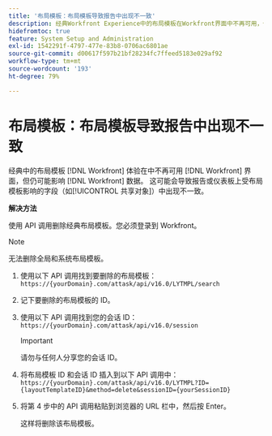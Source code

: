 ```yaml
---
title: '布局模板：布局模板导致报告中出现不一致'
description: 经典Workfront Experience中的布局模板在Workfront界面中不再可用，但仍可能影响Workfront数据。 这可能会导致报告或仪表板上受布局模板影响的字段（如“共享对象”）中出现不一致。
hidefromtoc: true
feature: System Setup and Administration
exl-id: 1542291f-4797-477e-83b8-0706ac6801ae
source-git-commit: d00617f597b21bf28234fc7ffeed5183e029af92
workflow-type: tm+mt
source-wordcount: '193'
ht-degree: 79%

---
```


# 布局模板：布局模板导致报告中出现不一致

经典中的布局模板 [!DNL Workfront] 体验在中不再可用 [!DNL Workfront] 界面，但仍可能影响 [!DNL Workfront] 数据。 这可能会导致报告或仪表板上受布局模板影响的字段（如[!UICONTROL 共享对象]）中出现不一致。

**解决方法**

使用 API 调用删除经典布局模板。您必须登录到 Workfront。

>[!NOTE]
>
>无法删除全局和系统布局模板。

1. 使用以下 API 调用找到要删除的布局模板：
   `https://{yourDomain}.com/attask/api/v16.0/LYTMPL/search`
1. 记下要删除的布局模板的 ID。
1. 使用以下 API 调用找到您的会话 ID：
   `https://{yourDomain}.com/attask/api/v16.0/session`

   >[!IMPORTANT]
   >
   >请勿与任何人分享您的会话 ID。

1. 将布局模板 ID 和会话 ID 插入到以下 API 调用中：
   `https://{yourDomain}.com/attask/api/v16.0/LYTMPL?ID={layoutTemplateID}&method=delete&sessionID={yourSessionID}`
1. 将第 4 步中的 API 调用粘贴到浏览器的 URL 栏中，然后按 Enter。

   这样将删除该布局模板。
